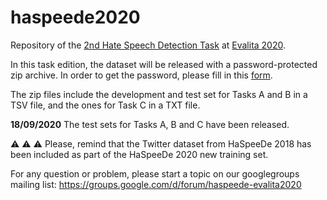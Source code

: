 # haspeede2020
Repository of the [2nd Hate Speech Detection Task](http://www.di.unito.it/~tutreeb/haspeede-evalita20/index.html#) at [Evalita 2020](http://www.evalita.it/2020).

In this task edition, the dataset will be released with a password-protected zip archive. In order to get the password, please fill in this [form](https://forms.gle/BJQy6ciiXXtPCCJdA).

The zip files include the development and test set for Tasks A and B in a TSV file, and the ones for Task C in a TXT file.


**18/09/2020** The test sets for Tasks A, B and C have been released.


:warning: :warning: :warning: Please, remind that the Twitter dataset from HaSpeeDe 2018 has been included as part of the HaSpeeDe 2020 new training set.


For any question or problem, please start a topic on our googlegroups mailing list: https://groups.google.com/d/forum/haspeede-evalita2020 

